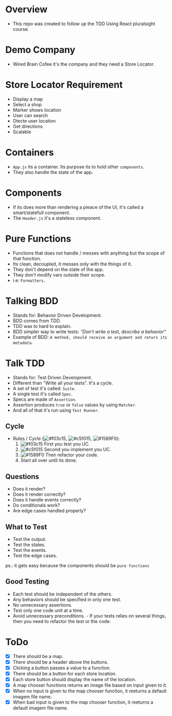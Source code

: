 # Overview

- This repo was created to follow up the TDD Using React pluralsight course.

# Demo Company

- Wired Brain Cofee it's the company and they need a Store Locator.

# Store Locator Requirement

- Display a map
- Select a shop
- Marker shows location
- User can search
- Dtecte user location
- Get directions
- Scalable

# Containers

- `App.js` its a container. Its purpose its to hold other `components`.
- They also handle the state of the app.

# Components

- If its does more than rendering a pieace of the UI, it's called a smart/statefull component.
- The `Header.js` it's a stateless component.

# Pure Functions

- Functions that does not handle / messes with anything but the scope of that function.
- Its clean, decoupled, it messes only with the things of it.
- They don't depend on the state of the app.
- They don't modify vars outside their scope.
- i.e: `Formatters`.

# Talking BDD

- Stands for: Behavior Driven Development.
- BDD comes from TDD.
- TDD was to hard to explain.
- BDD simpler way to write tests: _"Don't write a test, describe a behavior"_
- Example of BDD: `A method, should receive an argument and returs its metadata`.

# Talk TDD

- Stands for: Test Driven Development.
- Different than "Write all your tests". It's a cycle.
- A set of test it's called: `Suite`.
- A single test it's called `Spec`.
- Specs are made of `Assertion`.
- Assertion produces `true` or `false` values by using `Matcher`.
- And all of that it's run using `Test Runner`.

## Cycle

- Rules / Cycle (![#f03c15](https://placehold.it/15/f03c15/000000?text=+), ![#c5f015](https://placehold.it/15/c5f015/000000?text=+), ![#1589F0](https://placehold.it/15/1589F0/000000?text=+)): 
    1. ![#f03c15](https://placehold.it/15/f03c15/000000?text=+) First you test you UC.
    2. ![#c5f015](https://placehold.it/15/c5f015/000000?text=+) Second you implement you UC.
    3. ![#1589F0](https://placehold.it/15/1589F0/000000?text=+) Then refactor your code.
    4. Start all over until its done.

## Questions

- Does it render?
- Does it render correctly?
- Does it handle events correctly?
- Do conditionals work?
- Are edge cases handled properly?

## What to Test

- Test the output.
- Test the states.
- Test the events.
- Test the edge cases.

ps.: it gets easy because the components should be `pure functions`

## Good Testing

- Each test should be independent of the others.
- Any behaviors should be specified in only one test.
- No unnecessary assertions.
- Test only one code unit at a time.
- Avoid unnecessary preconditions.
      - If your tests relies on several things, then you need to refactor the test or the code.

# ToDo

- [x] There should be a map.
- [x] There should be a header above the buttons.
- [x] Clicking a button passes a value to a function.
- [x] There should be a button for each store location.
- [x] Each store button should display the name of the location.
- [x] A map chooser functions returns an image file based on input given to it.
- [x] When no input is given to the map chooser function, it reeturns a default imagem file name.
- [x] When bad input is given to the map chooser function, it reeturns a default imagem file name.